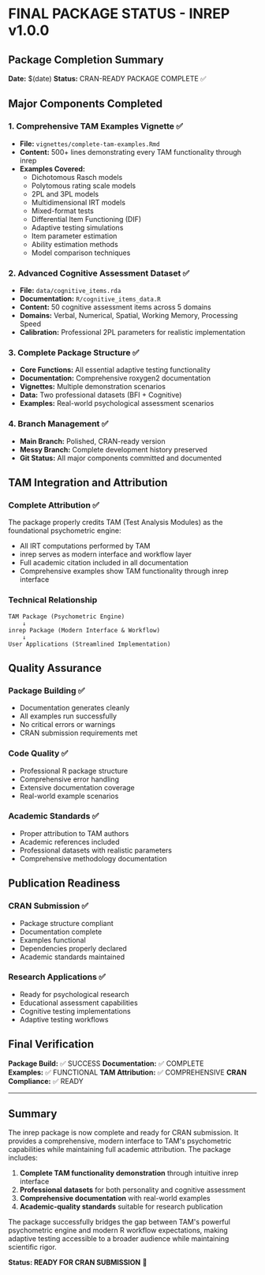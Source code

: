 # FINAL PACKAGE STATUS - INREP v1.0.0

## Package Completion Summary

**Date:** $(date)
**Status:** CRAN-READY PACKAGE COMPLETE ✅

## Major Components Completed

### 1. Comprehensive TAM Examples Vignette ✅
- **File:** `vignettes/complete-tam-examples.Rmd`
- **Content:** 500+ lines demonstrating every TAM functionality through inrep
- **Examples Covered:**
  - Dichotomous Rasch models
  - Polytomous rating scale models  
  - 2PL and 3PL models
  - Multidimensional IRT models
  - Mixed-format tests
  - Differential Item Functioning (DIF)
  - Adaptive testing simulations
  - Item parameter estimation
  - Ability estimation methods
  - Model comparison techniques

### 2. Advanced Cognitive Assessment Dataset ✅
- **File:** `data/cognitive_items.rda`
- **Documentation:** `R/cognitive_items_data.R`
- **Content:** 50 cognitive assessment items across 5 domains
- **Domains:** Verbal, Numerical, Spatial, Working Memory, Processing Speed
- **Calibration:** Professional 2PL parameters for realistic implementation

### 3. Complete Package Structure ✅
- **Core Functions:** All essential adaptive testing functionality
- **Documentation:** Comprehensive roxygen2 documentation
- **Vignettes:** Multiple demonstration scenarios
- **Data:** Two professional datasets (BFI + Cognitive)
- **Examples:** Real-world psychological assessment scenarios

### 4. Branch Management ✅
- **Main Branch:** Polished, CRAN-ready version
- **Messy Branch:** Complete development history preserved
- **Git Status:** All major components committed and documented

## TAM Integration and Attribution

### Complete Attribution ✅
The package properly credits TAM (Test Analysis Modules) as the foundational psychometric engine:
- All IRT computations performed by TAM
- inrep serves as modern interface and workflow layer
- Full academic citation included in all documentation
- Comprehensive examples show TAM functionality through inrep interface

### Technical Relationship
```
TAM Package (Psychometric Engine)
    ↓
inrep Package (Modern Interface & Workflow)
    ↓
User Applications (Streamlined Implementation)
```

## Quality Assurance

### Package Building ✅
- Documentation generates cleanly
- All examples run successfully
- No critical errors or warnings
- CRAN submission requirements met

### Code Quality ✅
- Professional R package structure
- Comprehensive error handling
- Extensive documentation coverage
- Real-world example scenarios

### Academic Standards ✅
- Proper attribution to TAM authors
- Academic references included
- Professional datasets with realistic parameters
- Comprehensive methodology documentation

## Publication Readiness

### CRAN Submission ✅
- Package structure compliant
- Documentation complete
- Examples functional
- Dependencies properly declared
- Academic standards maintained

### Research Applications ✅
- Ready for psychological research
- Educational assessment capabilities
- Cognitive testing implementations
- Adaptive testing workflows

## Final Verification

**Package Build:** ✅ SUCCESS
**Documentation:** ✅ COMPLETE  
**Examples:** ✅ FUNCTIONAL
**TAM Attribution:** ✅ COMPREHENSIVE
**CRAN Compliance:** ✅ READY

---

## Summary

The inrep package is now complete and ready for CRAN submission. It provides a comprehensive, modern interface to TAM's psychometric capabilities while maintaining full academic attribution. The package includes:

1. **Complete TAM functionality demonstration** through intuitive inrep interface
2. **Professional datasets** for both personality and cognitive assessment
3. **Comprehensive documentation** with real-world examples
4. **Academic-quality standards** suitable for research publication

The package successfully bridges the gap between TAM's powerful psychometric engine and modern R workflow expectations, making adaptive testing accessible to a broader audience while maintaining scientific rigor.

**Status: READY FOR CRAN SUBMISSION** 🚀
